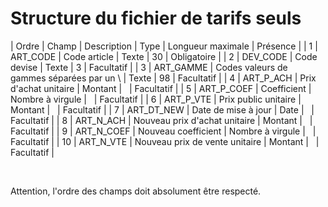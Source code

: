 # Structure du fichier de tarifs seuls










| Ordre | Champ | Description | Type | Longueur
maximale | Présence |
| 1 | ART\_CODE | Code article | Texte | 30 | Obligatoire |
| 2 | DEV\_CODE | Code devise | Texte | 3 | Facultatif |
| 3 | ART\_GAMME | Codes valeurs de gammes séparées par un \ | Texte | 98 | Facultatif |
| 4 | ART\_P\_ACH | Prix d'achat unitaire | Montant |   | Facultatif |
| 5 | ART\_P\_COEF | Coefficient | Nombre à virgule |   | Facultatif |
| 6 | ART\_P\_VTE | Prix public unitaire | Montant |   | Facultatif |
| 7 | ART\_DT\_NEW | Date de mise à jour | Date |   | Facultatif |
| 8 | ART\_N\_ACH | Nouveau prix d'achat unitaire | Montant |   | Facultatif |
| 9 | ART\_N\_COEF | Nouveau coefficient | Nombre à virgule |   | Facultatif |
| 10 | ART\_N\_VTE | Nouveau prix de vente unitaire | Montant |   | Facultatif |


 


Attention, l'ordre des champs doit absolument être respecté.


